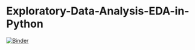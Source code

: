 # Exploratory-Data-Analysis-EDA-in-Python

[![Binder](https://mybinder.org/badge_logo.svg)](https://mybinder.org/v2/gh/moaaz333/Exploratory-Data-Analysis-EDA-in-Python/master?filepath=EDA%20of%20Life%20expectancy%20around%20the%20world.ipynb)
